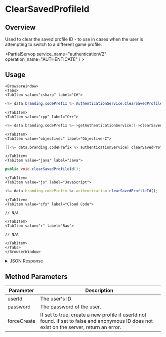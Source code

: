 # ClearSavedProfileId
## Overview
Used to clear the saved profile ID - to use in cases when the user is attempting to switch to a different game profile.

<PartialServop service_name="authenticationV2" operation_name="AUTHENTICATE" / >

## Usage

```mdx-code-block
<BrowserWindow>
<Tabs>
<TabItem value="csharp" label="C#">
```

```csharp
<%= data.branding.codePrefix %>.AuthenticationService.ClearSavedProfileID();
```

```mdx-code-block
</TabItem>
<TabItem value="cpp" label="C++">
```

```cpp
<%= data.branding.codePrefix %>->getAuthenticationService()->clearSavedProfileID();
```

```mdx-code-block
</TabItem>
<TabItem value="objectivec" label="Objective-C">
```

```objectivec
[[<%= data.branding.codePrefix %> authenticationService] clearSavedProfile];
```

```mdx-code-block
</TabItem>
<TabItem value="java" label="Java">
```

```java
public void clearSavedProfileId();
```

```mdx-code-block
</TabItem>
<TabItem value="js" label="JavaScript">
```

```javascript
<%= data.branding.codePrefix %>.authentication.clearSavedProfileId();
```

```mdx-code-block
</TabItem>
<TabItem value="cfs" label="Cloud Code">
```

```cfscript
// N/A
```

```mdx-code-block
</TabItem>
<TabItem value="r" label="Raw">
```

```cfscript
// N/A
```

```mdx-code-block
</TabItem>
</Tabs>
</BrowserWindow>
```

<details>
<summary>JSON Response</summary>

```javascript
var userId = "UserId";
var password = "password";
var forceCreate = true;

<%= data.branding.codePrefix %>.authentication.authenticateUniversal(userId, password, forceCreate, result =>
{
	var status = result.status;
	console.log(status + " : " + JSON.stringify(result, null, 2));
});
```
</details>

## Method Parameters
Parameter | Description
--------- | -----------
userId | The user's ID.
password | The password of the user.
forceCreate | If set to true, create a new profile if userId not found. If set to false and anonymous ID does not exist on the server, return an error.


